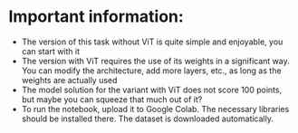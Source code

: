 # Important information:

- The version of this task without ViT is quite simple and enjoyable, you can start with it
- The version with ViT requires the use of its weights in a significant way. You can modify the architecture, add more layers, etc., as long as the weights are actually used
- The model solution for the variant with ViT does not score 100 points, but maybe you can squeeze that much out of it?
- To run the notebook, upload it to Google Colab. The necessary libraries should be installed there. The dataset is downloaded automatically.
